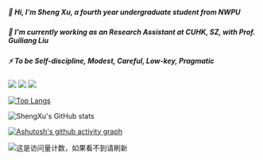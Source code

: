 ##### 👋 Hi, I'm Sheng Xu, a fourth year undergraduate student from NWPU
##### 🔭 I'm currently working as an Research Assistant at CUHK, SZ, with Prof. Guiliang Liu
##### ⚡ To be Self-discipline, Modest, Careful, Low-key, Pragmatic

<p>
<img src="https://img.shields.io/static/v1?label=Program&message=Python&color=blue"/>
<img src="https://img.shields.io/static/v1?label=Research&message=Reinfocement Learning&color=red"/>
  
<!-- <a href="xxx"><img src="https://img.shields.io/static/v1?label=Blog&message=CSDN&color=red"/></a>
<a href="xxx"><img src="https://img.shields.io/static/v1?label=Video&message=Bilibili&color=cyan"/></a> -->
  
<img src="https://visitor-badge.glitch.me/badge?page_id=https://github.com/Jasonxu1225&right_color=black" />
</p>


<!-- [![Readme Card](https://github-readme-stats.vercel.app/api/pin/?username=Jasonxu1225&repo=constraint_learning_new&theme=default)](https://github.com/anuraghazra/github-readme-stats) -->

[![Top Langs](https://github-readme-stats.vercel.app/api/top-langs/?username=Jasonxu1225&layout=compact&theme=default)](https://github.com/anuraghazra/github-readme-stats)

![ShengXu's GitHub stats](https://github-readme-stats.vercel.app/api?username=Jasonxu1225&theme=default&show_icons=true)

[![Ashutosh's github activity graph](https://github-readme-activity-graph.cyclic.app/graph?username=Jasonxu1225&theme=react)](https://github.com/ashutosh00710/github-readme-activity-graph)

![这是访问量计数，如果看不到请刷新](https://jwenjian-visitor-badge-5.glitch.me/badge?page_id=Jasonxu1225.Jasonxu1225.readme)

<!--
**Jasonxu1225/Jasonxu1225** is a ✨ _special_ ✨ repository because its `README.md` (this file) appears on your GitHub profile.

Here are some ideas to get you started:

- 🔭 I’m currently working on ...
- 🌱 I’m currently learning ...
- 👯 I’m looking to collaborate on ...
- 🤔 I’m looking for help with ...
- 💬 Ask me about ...
- 📫 How to reach me: ...
- 😄 Pronouns: ...
- ⚡ Fun fact: ...
-->

